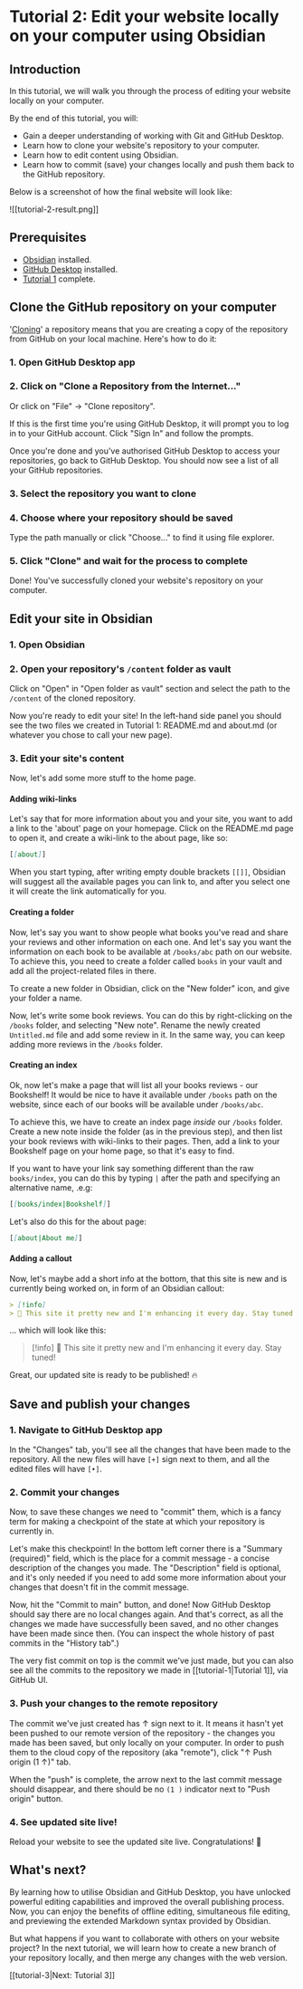 # Tutorial 2: Edit your website locally on your computer using Obsidian

## Introduction

In this tutorial, we will walk you through the process of editing your website locally on your computer. 

By the end of this tutorial, you will:

- Gain a deeper understanding of working with Git and GitHub Desktop.
- Learn how to clone your website's repository to your computer.
- Learn how to edit content using Obsidian.
- Learn how to commit (save) your changes locally and push them back to the GitHub repository.

Below is a screenshot of how the final website will look like:

![[tutorial-2-result.png]]

## Prerequisites

- [Obsidian](https://obsidian.md/) installed.
- [GitHub Desktop](https://desktop.github.com/) installed.
- [Tutorial 1](tutorial-1) complete.

## Clone the GitHub repository on your computer

'[Cloning](https://docs.github.com/en/repositories/creating-and-managing-repositories/cloning-a-repository)' a repository means that you are creating a copy of the repository from GitHub on your local machine. Here's how to do it:

### 1. Open GitHub Desktop app


### 2.  Click on "Clone a Repository from the Internet..."

Or click on "File" -> "Clone repository".

If this is the first time you're using GitHub Desktop, it will prompt you to log in to your GitHub account. Click "Sign In" and follow the prompts.

Once you're done and you've authorised GitHub Desktop to access your repositories, go back to GitHub Desktop. You should now see a list of all your GitHub repositories. 

### 3. Select the repository you want to clone


### 4. Choose where your repository should be saved

Type the path manually or click "Choose..." to find it using file explorer.

### 5. Click "Clone" and wait for the process to complete

Done! You've successfully cloned your website's repository on your computer.

## Edit your site in Obsidian

### 1. Open Obsidian

### 2. Open your repository's `/content` folder as vault

Click on "Open" in "Open folder as vault" section and select the path to the `/content` of the cloned repository.

Now you're ready to edit your site! In the left-hand side panel you should see the two files we created in Tutorial 1: README.md and about.md (or whatever you chose to call your new page).

### 3. Edit your site's content

Now, let's add some more stuff to the home page. 

#### Adding wiki-links

Let's say that for more information about you and your site, you want to add a link to the 'about' page on your homepage. Click on the README.md page to open it, and create a wiki-link to the about page, like so:

```md
[[about]]
```

When you start typing, after writing empty double brackets `[[]]`, Obsidian will suggest all the available pages you can link to, and after you select one it will create the link automatically for you.

#### Creating a folder

Now, let's say you want to show people what books you've read and share your reviews and other information on each one. And let's say you want the information on each book to be available at `/books/abc` path on our website. To achieve this, you need to create a folder called `books` in your vault and add all the project-related files in there.

To create a new folder in Obsidian, click on the "New folder" icon, and give your folder a name.

Now, let's write some book reviews. You can do this by right-clicking on the `/books` folder, and selecting "New note". Rename the newly created `Untitled.md` file and add some review in it. In the same way, you can keep adding more reviews in the `/books` folder.

#### Creating an index

Ok, now let's make a page that will list all your books reviews - our Bookshelf! It would be nice to have it available under `/books` path on the website, since each of our books will be available under `/books/abc`. 

To achieve this, we have to create an index page *inside* our `/books` folder. Create a new note inside the folder (as in the previous step), and then list your book reviews with wiki-links to their pages. Then, add a link to your Bookshelf page on your home page, so that it's easy to find.

If you want to have your link say something different than the raw `books/index`, you can do this by typing `|` after the path and specifying an alternative name, .e.g:

```md
[[books/index|Bookshelf]]
```

Let's also do this for the about page:

```md
[[about|About me]]
```

#### Adding a callout

Now, let's maybe add a short info at the bottom, that this site is new and is currently being worked on, in form of an Obsidian callout:

```md
> [!info]
> 🚧 This site it pretty new and I'm enhancing it every day. Stay tuned!
```

... which will look like this:

> [!info]
> 🚧 This site it pretty new and I'm enhancing it every day. Stay tuned!

Great, our updated site is ready to be published! 🔥

## Save and publish your changes

### 1. Navigate to GitHub Desktop app

In the "Changes" tab, you'll see all the changes that have been made to the repository. All the new files will have `[+]` sign next to them, and all the edited files will have `[•]`.

### 2. Commit your changes

Now, to save these changes we need to "commit" them, which is a fancy term for making a checkpoint of the state at which your repository is currently in.

Let's make this checkpoint! In the bottom left corner there is a "Summary (required)" field, which is the place for a commit message - a concise description of the changes you made. The "Description" field is optional, and it's only needed if you need to add some more information about your changes that doesn't fit in the commit message.

Now, hit the "Commit to main" button, and done! Now GitHub Desktop should say there are no local changes again. And that's correct, as all the changes we made have successfully been saved, and no other changes have been made since then. (You can inspect the whole history of past commits in the "History tab".)

The very fist commit on top is the commit we've just made, but you can also see all the commits to the repository we made in [[tutorial-1|Tutorial 1]], via GitHub UI.

### 3. Push your changes to the remote repository

The commit we've just created has ↑ sign next to it. It means it hasn't yet been pushed to our remote version of the repository - the changes you made has been saved, but only locally on your computer. In order to push them to the cloud copy of the repository (aka "remote"), click "↑ Push origin (1 ↑)" tab.

When the "push" is complete, the arrow next to the last commit message should disappear, and there should be no `(1 )` indicator next to "Push origin" button.

### 4. See updated site live!

Reload your website to see the updated site live. Congratulations! 🎉

## What's next?

By learning how to utilise Obsidian and GitHub Desktop, you have unlocked powerful editing capabilities and improved the overall publishing process. Now, you can enjoy the benefits of offline editing, simultaneous file editing, and previewing the extended Markdown syntax provided by Obsidian.

But what happens if you want to collaborate with others on your website project? In the next tutorial, we will learn how to create a new branch of your repository locally, and then merge any changes with the web version.

[[tutorial-3|Next: Tutorial 3]]
